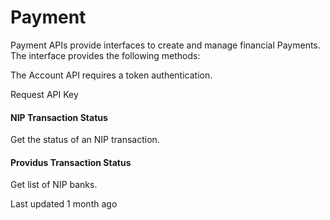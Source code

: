 # Payment

Payment APIs provide interfaces to create and manage financial Payments. The interface provides the following methods:

The Account API requires a token authentication.

Request API Key

#### NIP Transaction Status

Get the status of an NIP transaction.

#### Providus Transaction Status

Get list of NIP banks.

Last updated 1 month ago